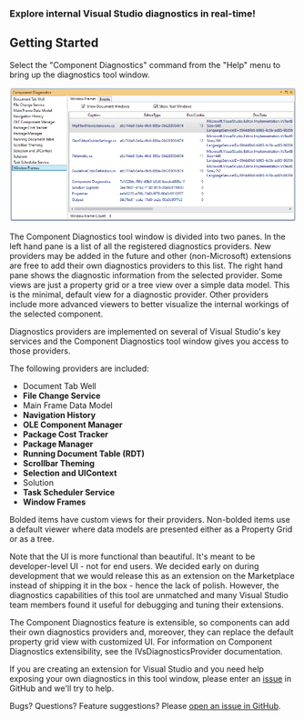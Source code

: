 ### Explore internal Visual Studio diagnostics in real-time!

## Getting Started

Select the "Component Diagnostics" command from the "Help" menu to bring up the diagnostics tool window.

![ComponentDiagnosticsToolWindowScreenshot](images/Screenshot_Toolwindow.png)

The Component Diagnostics tool window is divided into two panes. In the left hand pane is a list of all the registered diagnostics providers. New providers may be added in the future and other (non-Microsoft) extensions are free to add their own diagnostics providers to this list. The right hand pane shows the diagnostic information from the selected provider. Some views are just a property grid or a tree view over a simple data model. This is the minimal, default view for a diagnostic provider. Other providers include more advanced viewers to better visualize the internal workings of the selected component.

Diagnostics providers are implemented on several of Visual Studio's key services and the Component Diagnostics tool window gives you access to those providers.

The following providers are included:

- Document Tab Well
- **File Change Service**
- Main Frame Data Model
- **Navigation History**
- **OLE Component Manager**
- **Package Cost Tracker**
- **Package Manager**
- **Running Document Table (RDT)**
- **Scrollbar Theming**
- **Selection and UIContext**
- Solution
- **Task Scheduler Service**
- **Window Frames**

Bolded items have custom views for their providers. Non-bolded items use a default viewer where data models are presented either as a Property Grid or as a tree.

Note that the UI is more functional than beautiful. It's meant to be developer-level UI - not for end users. We decided early on during development that we would release this as an extension on the Marketplace instead of shipping it in the box - hence the lack of polish. However, the diagnostics capabilities of this tool are unmatched and many Visual Studio team members found it useful for debugging and tuning their extensions.

The Component Diagnostics feature is extensible, so components can add their own diagnostics providers and, moreover, they can replace the default property grid view with customized UI. For information on Component Diagnostics extensibility, see the IVsDiagnosticsProvider documentation.

If you are creating an extension for Visual Studio and you need help exposing your own diagnostics in this tool window, please enter an [issue](https://github.com/pharring/ComponentDiagnostics/issues) in GitHub and we'll try to help.

Bugs? Questions? Feature suggestions? Please [open an issue in GitHub](https://github.com/pharring/ComponentDiagnostics/issues).
